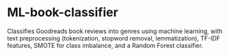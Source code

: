 # ML-book-classifier
Classifies Goodreads book reviews into genres using machine learning, with text preprocessing (tokenization, stopword removal, lemmatization), TF-IDF features, SMOTE for class imbalance, and a Random Forest classifier.
